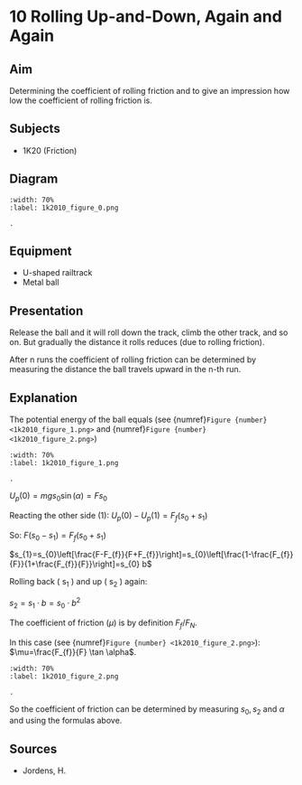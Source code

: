 

# 10 Rolling Up-and-Down, Again and Again 
    
  
## Aim   
 Determining the coefficient of rolling friction and to give an impression how low the coefficient of rolling friction is.    
  
## Subjects   
* 1K20 (Friction)   

## Diagram
   
```{figure} figures/figure_0.png
:width: 70%  
:label: 1k2010_figure_0.png  

. 
```

## Equipment
 *  U-shaped railtrack 
 *  Metal ball
     
  
## Presentation   
Release the ball and it will roll down the track, climb the other track, and so on. But gradually the distance it rolls reduces (due to rolling friction).

After $\mathrm{n}$ runs the coefficient of rolling friction can be determined by measuring the distance the ball travels upward in the $\mathrm{n}$-th run.   
  
## Explanation   
 The potential energy of the ball equals (see {numref}`Figure {number} <1k2010_figure_1.png>` and {numref}`Figure {number} <1k2010_figure_2.png>`)    

```{figure} figures/figure_1.png
:width: 70%  
:label: 1k2010_figure_1.png  

. 
```
$U_{p}(0)=m g s_{0} \sin (\alpha)=F s_{0}$

Reacting the other side (1): $U_{p}(0)-U_{p}(1)=F_{f}\left(s_{0}+s_{1}\right)$

So: $F\left(s_{0}-s_{1}\right)=F_{f}\left(s_{0}+s_{1}\right)$

$s_{1}=s_{0}\left[\frac{F-F_{f}}{F+F_{f}}\right]=s_{0}\left[\frac{1-\frac{F_{f}}{F}}{1+\frac{F_{f}}{F}}\right]=s_{0} b$

Rolling back ( $\mathrm{s}_{1}$ ) and up ( $\mathrm{s}_{2}$ ) again:

$s_{2}=s_{1} \cdot b=s_{0} \cdot b^{2}$

The coefficient of friction $(\mu)$ is by definition $F_{f} / F_{N}$.

In this case (see {numref}`Figure {number} <1k2010_figure_2.png>`): $\mu=\frac{F_{f}}{F} \tan \alpha$. 

```{figure} figures/figure_2.png
:width: 70%  
:label: 1k2010_figure_2.png  

. 
```
So the coefficient of friction can be determined by measuring $s_{0}, s_{2}$ and $\alpha$ and using the formulas above.    
  
## Sources
 *  Jordens, H.
  